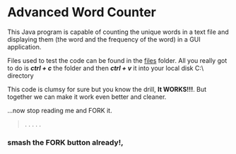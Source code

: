 # Advanced Word Counter

This Java program is capable of counting the unique words in a text file and displaying them (the word and the frequency of the word) in a GUI application.

Files used to test the code can be found in the [files](files/) folder. 
All you really got to do is ***ctrl + c*** the folder and then ***ctrl + v*** it into your local disk C:\\ directory 

This code is clumsy for sure but you know the drill, **It WORKS!!!**.
But together we can make it work even better and cleaner.

...now stop reading me and FORK it. 
> .
> .
> .
> .
> .
### smash the FORK button already!,
